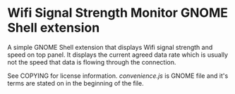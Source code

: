 Wifi Signal Strength Monitor GNOME Shell extension
==================================================
A simple GNOME Shell extension that displays Wifi signal strength and speed on
top panel. It displays the current agreed data rate which is usually not the
speed that data is flowing through the connection.

See COPYING for license information. _convenience.js_ is GNOME file and it's
terms are stated on in the beginning of the file.
